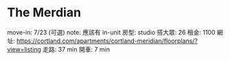 # The Merdian

move-in: 7/23 (可選)
note: 應該有 in-unit
房型: studio
搭大眾: 26
租金: 1100
網址: https://cortland.com/apartments/cortland-meridian/floorplans/?view=listing
走路: 37 min
開車: 7 min